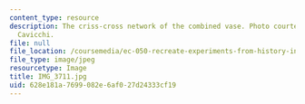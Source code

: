 ```yaml
---
content_type: resource
description: The criss-cross network of the combined vase. Photo courtesy of Dr. Elizabeth
  Cavicchi.
file: null
file_location: /coursemedia/ec-050-recreate-experiments-from-history-inform-the-future-from-the-past-galileo-january-iap-2010/628e181a7699082e6af027d24333cf19_IMG_3711.jpg
file_type: image/jpeg
resourcetype: Image
title: IMG_3711.jpg
uid: 628e181a-7699-082e-6af0-27d24333cf19
---
```

